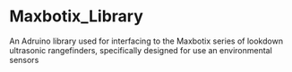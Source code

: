 # Maxbotix_Library
An Adruino library used for interfacing to the Maxbotix series of lookdown ultrasonic rangefinders, specifically designed for use an environmental sensors 
